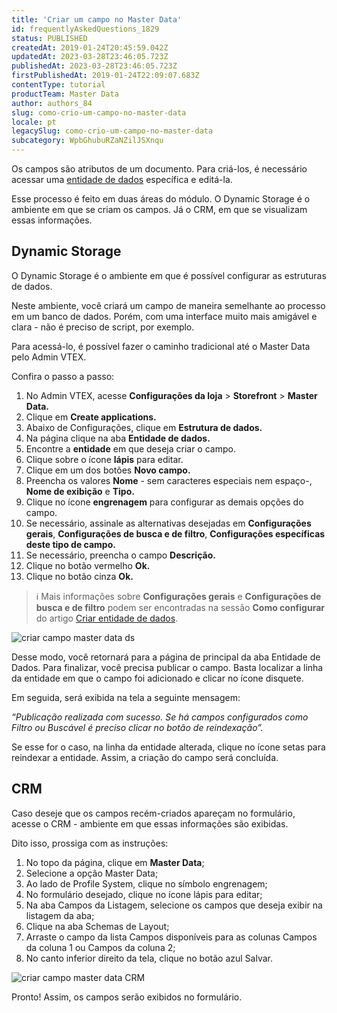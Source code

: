 ```yaml
---
title: 'Criar um campo no Master Data'
id: frequentlyAskedQuestions_1829
status: PUBLISHED
createdAt: 2019-01-24T20:45:59.042Z
updatedAt: 2023-03-28T23:46:05.723Z
publishedAt: 2023-03-28T23:46:05.723Z
firstPublishedAt: 2019-01-24T22:09:07.683Z
contentType: tutorial
productTeam: Master Data
author: authors_84
slug: como-crio-um-campo-no-master-data
locale: pt
legacySlug: como-crio-um-campo-no-master-data
subcategory: WpbGhubuRZaNZilJSXnqu
---
```


Os campos são atributos de um documento. Para criá-los, é necessário acessar uma [entidade de dados](https://help.vtex.com/pt/tutorial/criando-entidade-de-dados--tutorials_1265 "entidade de dados") específica e editá-la.

Esse processo é feito em duas áreas do módulo. O Dynamic Storage é o ambiente em que se criam os campos. Já o CRM, em que se visualizam essas informações.

## Dynamic Storage

O Dynamic Storage é o ambiente em que é possível configurar as estruturas de dados.

Neste ambiente, você criará um campo de maneira semelhante ao processo em um banco de dados. Porém, com uma interface muito mais amigável e clara - não é preciso de script, por exemplo.

Para acessá-lo, é possível fazer o caminho tradicional até o Master Data pelo Admin VTEX. 

Confira o passo a passo:

1. No Admin VTEX, acesse **Configurações da loja** > **Storefront** > **Master Data.**
2. Clique em __Create applications.__
3. Abaixo de Configurações, clique em __Estrutura de dados.__
4. Na página clique na aba __Entidade de dados.__
5. Encontre a __entidade__ em que deseja criar o campo.
6. Clique sobre o ícone __lápis__ para editar.
7. Clique em um dos botões __Novo campo.__
8. Preencha os valores __Nome__ - sem caracteres especiais nem espaço-, __Nome de exibição__ e __Tipo.__
9. Clique no ícone __engrenagem__ para configurar as demais opções do campo.
10.  Se necessário, assinale as alternativas desejadas em __Configurações gerais__, __Configurações de busca e de filtro__, __Configurações específicas deste tipo de campo.__
11. Se necessário, preencha o campo __Descrição.__
12. Clique no botão vermelho __Ok.__
13. Clique no botão cinza __Ok.__

>ℹ️ Mais informações sobre **Configurações gerais** e **Configurações de busca e de filtro** podem ser encontradas na sessão **Como configurar** do artigo [Criar entidade de dados](https://help.vtex.com/pt/tutorial/criando-entidade-de-dados--tutorials_1265#como-configurar).

![criar campo master data ds](https://images.ctfassets.net/alneenqid6w5/5cWru1fi0SyEAOoEbgShOI/95cabcfa4a60032d87c3294773ba4fd0/criar_campo_master_data_ds.gif)

Desse modo, você retornará para a página de principal da aba Entidade de Dados. Para finalizar, você precisa publicar o campo. Basta localizar a linha da entidade em que o campo foi adicionado e clicar no ícone disquete.

Em seguida, será exibida na tela a seguinte mensagem:

*“Publicação realizada com sucesso. Se há campos configurados como Filtro ou Buscável é preciso clicar no botão de reindexação”.*

Se esse for o caso, na linha da entidade alterada, clique no ícone setas para reindexar a entidade. Assim, a criação do campo será concluída.

## CRM

Caso deseje que os campos recém-criados apareçam no formulário, acesse o CRM - ambiente em que essas informações são exibidas.

Dito isso, prossiga com as instruções:

1. No topo da página, clique em __Master Data__;
2. Selecione a opção Master Data;
3. Ao lado de Profile System, clique no símbolo engrenagem;
4. No formulário desejado, clique no ícone lápis para editar;
5. Na aba Campos da Listagem, selecione os campos que deseja exibir na listagem da aba;
6. Clique na aba Schemas de Layout; 
7. Arraste o campo da lista Campos disponíveis para as colunas Campos da coluna 1 ou Campos da coluna 2;
8. No canto inferior direito da tela, clique no botão azul Salvar.

![criar campo master data CRM](https://images.ctfassets.net/alneenqid6w5/2ykQ9Vx7FCZLehkQpxMMmp/0b52e7bc11fc024e74c5223b8e534b65/criar_campo_master_data_CRM.gif)

Pronto! Assim, os campos serão exibidos no formulário.
